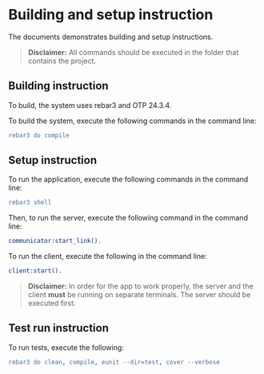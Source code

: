 # Building and setup instruction

The documents demonstrates building and setup instructions.
>**Disclaimer:** All commands should be executed in the folder that contains the project.

## Building instruction

To build, the system uses rebar3 and OTP 24.3.4.

To build the system, execute the following commands in the command line:
```erlang 
rebar3 do compile
```

## Setup instruction

To run the application, execute the following commands in the command line:
```erlang
rebar3 shell
```

Then, to run the server, execute the following command in the command line:

```erlang
communicator:start_link().
```

To run the client, execute the following in the command line:

```erlang
client:start().
```
>**Disclaimer:** In order for the app to work properly, the server and the client **must**  be running on separate terminals. The server should be executed first.

## Test run instruction

To run tests, execute the following:
```erlang
rebar3 do clean, compile, eunit --dir=test, cover --verbose
```